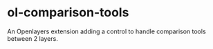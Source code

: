 # ol-comparison-tools
An Openlayers extension adding a control to handle comparison tools between 2 layers.
